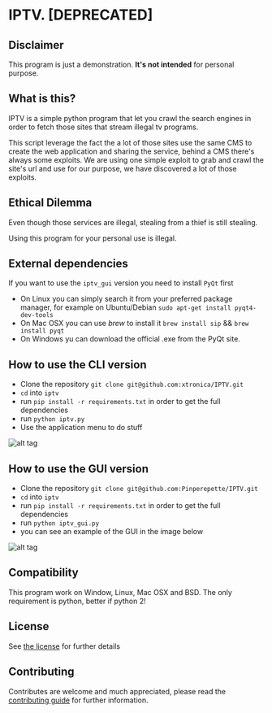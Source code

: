 # IPTV. [DEPRECATED] 

## Disclaimer

   This program is just a demonstration. **It's not intended** for personal purpose.

## What is this?

IPTV is a simple python program that let you crawl the search engines
in order to fetch those sites that stream illegal tv programs.

This script leverage the fact the a lot of those sites use the same
CMS to create the web application and sharing the service, behind a CMS there's
always some exploits.
We are using one simple exploit to grab and crawl the site's url and use for our
purpose, we have discovered a lot of those exploits.

## Ethical Dilemma

Even though those services are illegal, stealing from a thief is still stealing.

Using this program for your personal use is illegal.

## External dependencies

If you want to use the `iptv_gui` version you need to install `PyQt` first

* On Linux you can simply search it from your preferred package manager, for example
on Ubuntu/Debian `sudo apt-get install pyqt4-dev-tools`
* On Mac OSX you can use *brew* to install it `brew install sip` && `brew install pyqt`
* On Windows yu can download the official .exe from the PyQt site.

## How to use the CLI version

* Clone the repository `git clone git@github.com:xtronica/IPTV.git`
* `cd` into `iptv`
* run `pip install -r requirements.txt` in order to get the full dependencies
* run `python iptv.py`
* Use the application menu to do stuff

![alt tag](screenshot/cli.png)

## How to use the GUI version

* Clone the repository `git clone git@github.com:Pinperepette/IPTV.git`
* `cd` into `iptv`
* run `pip install -r requirements.txt` in order to get the full dependencies
* run `python iptv_gui.py`
* you can see an example of the GUI in the image below

![alt tag](screenshot/gui.png)

## Compatibility

This program work on Window, Linux, Mac OSX and BSD. The only requirement is
python, better if python 2!

## License

See [the license](LICENSE) for further details

## Contributing

Contributes are welcome and much appreciated, please read the [contributing guide](CONTRIBUTING.md) for further information.

